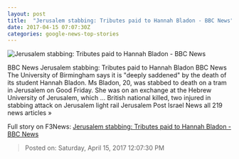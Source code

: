 ```yaml
---
layout: post
title:  "Jerusalem stabbing: Tributes paid to Hannah Bladon - BBC News"
date: 2017-04-15 07:07:30Z
categories: google-news-top-stories
---
```


![Jerusalem stabbing: Tributes paid to Hannah Bladon - BBC News](https://ichef-1.bbci.co.uk/news/1024/cpsprodpb/E992/production/_95649795_mediaitem95649794.jpg)

BBC News Jerusalem stabbing: Tributes paid to Hannah Bladon BBC News The University of Birmingham says it is "deeply saddened" by the death of its student Hannah Bladon. Ms Bladon, 20, was stabbed to death on a tram in Jerusalem on Good Friday. She was on an exchange at the Hebrew University of Jerusalem, which ... British national killed, two injured in stabbing attack on Jerusalem light rail Jerusalem Post Israel News all 219 news articles »


Full story on F3News: [Jerusalem stabbing: Tributes paid to Hannah Bladon - BBC News](http://www.f3nws.com/n/kDyMQE)

> Posted on: Saturday, April 15, 2017 12:07:30 PM
